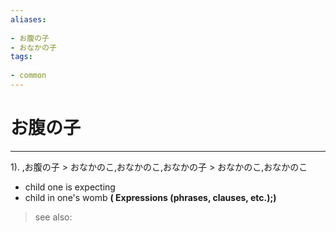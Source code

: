 ```yaml
---
aliases:
    
- お腹の子
- おなかの子
tags:
    
- common
---
```


# お腹の子
---
1).
,お腹の子 > おなかのこ,おなかのこ,おなかの子 > おなかのこ,おなかのこ

- child one is expecting
- child in one's womb
**( Expressions (phrases, clauses, etc.);)**
> see also: 
            